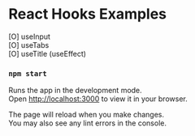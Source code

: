 # React Hooks Examples

[O] useInput\
[O] useTabs\
[O] useTitle (useEffect)

### `npm start`

Runs the app in the development mode.\
Open [http://localhost:3000](http://localhost:3000) to view it in your browser.

The page will reload when you make changes.\
You may also see any lint errors in the console.


